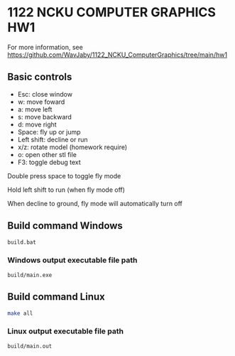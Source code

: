 
# 1122 NCKU COMPUTER GRAPHICS HW1

For more information, see <https://github.com/WavJaby/1122_NCKU_ComputerGraphics/tree/main/hw1>

## Basic controls

- Esc: close window
- w: move foward
- a: move left
- s: move backward
- d: move right
- Space: fly up or jump
- Left shift: decline or run
- x/z: rotate model (homework require)
- o: open other stl file
- F3: toggle debug text

Double press space to toggle fly mode

Hold left shift to run (when fly mode off)

When decline to ground, fly mode will automatically turn off

## Build command Windows

```bash
build.bat
```

### Windows output executable file path

`build/main.exe`

## Build command Linux

```bash
make all
```

### Linux output executable file path

`build/main.out`
